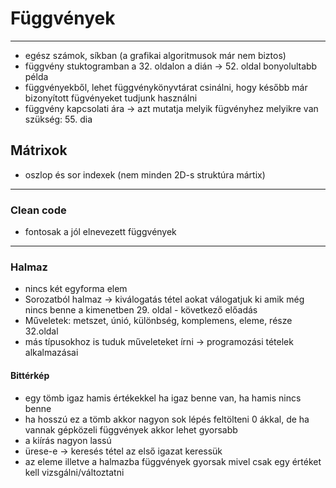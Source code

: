 # Függvények

---

- egész számok, síkban (a grafikai algoritmusok már nem biztos)
- függvény stuktogramban a 32. oldalon a dián &rarr; 52. oldal bonyolultabb példa
- függvényekből, lehet függvénykönyvtárat csinálni, hogy később már bizonyított fügvényeket tudjunk használni
- függvény kapcsolati ára &rarr; azt mutatja melyik fügvényhez melyikre van szükség: 55. dia

## Mátrixok

- oszlop és sor indexek (nem minden 2D-s struktúra mártix)

---

### Clean code

- fontosak a jól elnevezett függvények

---

### Halmaz

- nincs két egyforma elem
- Sorozatból halmaz &rarr; kiválogatás tétel aokat válogatjuk ki amik még nincs benne a kimenetben 29. oldal - következő előadás
- Műveletek: metszet, únió, különbség, komplemens, eleme, része 32.oldal
- más típusokhoz is tuduk műveleteket írni &rarr; programozási tételek alkalmazásai

#### Bittérkép

- egy tömb igaz hamis értékekkel ha igaz benne van, ha hamis nincs benne
- ha hosszú ez a tömb akkor nagyon sok lépés feltölteni 0 ákkal, de ha vannak gépközeli függvények akkor lehet gyorsabb
- a kiírás nagyon lassú
- ürese-e &rarr; keresés tétel az első igazat keressük
- az eleme illetve a halmazba függvények gyorsak mivel csak egy értéket kell vizsgálni/változtatni
